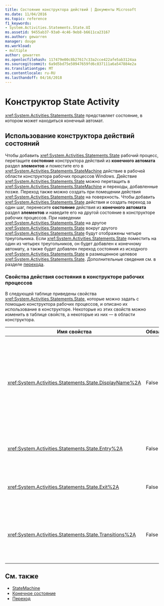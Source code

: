 ```yaml
---
title: Состояние конструктора действий | Документы Microsoft
ms.date: 11/04/2016
ms.topic: reference
f1_keywords:
- System.Activities.Statements.State.UI
ms.assetid: 9455ab37-93a0-4c46-9eb8-b6611ca23167
ms.author: gewarren
manager: douge
ms.workload:
- multiple
author: gewarren
ms.openlocfilehash: 117479e00c8b27617c33a2cce422afe5ab3124aa
ms.sourcegitcommit: 6a9d5bd75e50947659fd6c837111a6a547884e2a
ms.translationtype: MT
ms.contentlocale: ru-RU
ms.lasthandoff: 04/16/2018
---
```

# <a name="state-activity-designer"></a>Конструктор State Activity
<xref:System.Activities.Statements.State> представляет состояние, в котором может находиться конечный автомат.

## <a name="using-the-state-activity-designer"></a>Использование конструктора действий состояний
 Чтобы добавить <xref:System.Activities.Statements.State> рабочий процесс, перетащите **состояние** конструктора действий из **конечного автомата** раздел **элементов** и поместите его в <xref:System.Activities.Statements.StateMachine> действие в рабочей области конструктора рабочих процессов Windows. Действие <xref:System.Activities.Statements.State> можно перетащить в <xref:System.Activities.Statements.StateMachine> и переходы, добавленные позже. Переход также можно создать при помещении действия <xref:System.Activities.Statements.State> на поверхность. Чтобы добавить <xref:System.Activities.Statements.State> действия и создать переход за один шаг, перенесите **состояние** действия из **конечного автомата** раздел **элементов** и наведите его на другой состояние в конструкторе рабочих процессов. При наведении <xref:System.Activities.Statements.State> на другое <xref:System.Activities.Statements.State> вокруг другого <xref:System.Activities.Statements.State> будут отображены четыре треугольника. Если <xref:System.Activities.Statements.State> поместить на один из четырех треугольников, он будет добавлен к конечному автомату, а также будет добавлен переход состояния из исходного <xref:System.Activities.Statements.State> в размещенное целевое <xref:System.Activities.Statements.State>. Дополнительные сведения см. в разделе [перехода](../workflow-designer/transition-activity-designer.md).

### <a name="state-activity-properties-in-the-workflow-designer"></a>Свойства действия состояния в конструкторе рабочих процессов
 В следующей таблице приведены свойства <xref:System.Activities.Statements.State>, которые можно задать с помощью конструктора рабочих процессов, и описано их использование в конструкторе. Некоторые из этих свойств можно изменить в таблице свойств, а некоторые из них ― в области конструктора.

|Имя свойства|Обязательно|Использование|
|-------------------|--------------|-----------|
|<xref:System.Activities.Statements.State.DisplayName%2A>|False|Указывает дополнительное понятное имя конструктора действия <xref:System.Activities.Statements.State> в заголовке. Значение по умолчанию — **состояние**. Значение можно дополнительно изменить в таблице свойств или напрямую в заголовке конструктора операций. <xref:System.Activities.Statements.State.DisplayName%2A> используется в строке навигатора, которая отображается в верхней части конструктора рабочих процессов.<br /><br /> Несмотря на то что свойство <xref:System.Activities.Statements.State.DisplayName%2A> не является обязательным, его все же рекомендуется использовать.|
|<xref:System.Activities.Statements.State.Entry%2A>|False|Указывает действие, которое выполняется при переходе в это состояние. При <xref:System.Activities.Statements.State> действия развернут, это значение может быть задано путем перетаскивания действия из **элементов** и помещения его в **входа** состояния.|
|<xref:System.Activities.Statements.State.Exit%2A>|False|Указывает действие, которое выполняется при переходе из этого состояния. Когда <xref:System.Activities.Statements.State> действия развернут, это значение может быть задано путем перетаскивания действия из **элементов** и помещения его в **выхода** состояния.|
|<xref:System.Activities.Statements.State.Transitions%2A>|False|Перечисляет возможные переходы, исходящие из <xref:System.Activities.Statements.State>. Каждый элемент в списке имеет соединение со связанным <xref:System.Activities.Statements.Transition> и назначение <xref:System.Activities.Statements.State>. При щелчке по ссылке конструктор переключится в расширенное представление для <xref:System.Activities.Statements.Transition> или <xref:System.Activities.Statements.State>.|

## <a name="see-also"></a>См. также

- [StateMachine](../workflow-designer/statemachine-activity-designer.md)
- [Конечное состояние](../workflow-designer/finalstate-activity-designer.md)
- [Переход](../workflow-designer/transition-activity-designer.md)